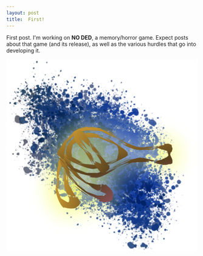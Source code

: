 ```yaml
---
layout: post
title:  First!
---
```


First post. I'm working on **NO DED**, a memory/horror game.
Expect posts about that game (and its release), as well as the various hurdles that go into developing it.

![NO DED](/assets/img/horus_composed.social.png)